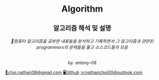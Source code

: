 <h1 align=center>
Algorithm
</h1>

<h2 align=center>
알고리즘 해석 및 설명
</h2>

<h6 align=center>
    📜컴퓨터 알고리즘을 공부한 내용들을 분석하고 기록하면서
그 알고리즘과 관련된 programmers의 문제들을 풀고 소스코드들의 모음
</h6>

<p align=center><i>
by. antony-08
</i></p>


<a href="https://mail.google.com/">📧choi.nathan08@gmail.com</a>
<a href="https://github.com/antony-08">🖥️Github</a>
<a href="https://outlook.live.com/mail/">✉️nathanchoi00@outlook.com</a>
